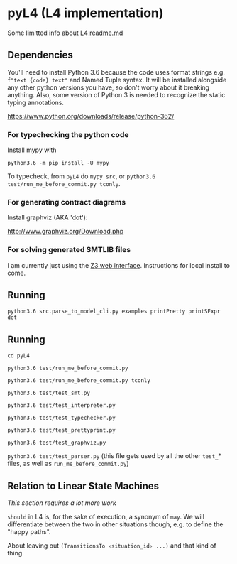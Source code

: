 # pyL4 (L4 implementation)

Some limitted info about [L4 readme.md](https://github.com/legalese/complaw-deeptech/blob/master/linear_state_machine_language/README.md)

<!-- Most of the [example contracts](https://github.com/legalese/complaw-deeptech/tree/master/linear_state_machine_language/examplesLSM2) are problems from Tom Hvitved's PhD thesis. He wrote executable contracts in the language CSL that he developed. CSL influenced L4/LSM, but in the end they use quite different approaches.  -->

## Dependencies
You'll need to install Python 3.6 because the code uses format strings e.g. `f"text {code} text"` and Named Tuple syntax. It will be installed alongside any other python versions you have, so don't worry about it breaking anything. Also, some version of Python 3 is needed to recognize the static typing annotations.

https://www.python.org/downloads/release/python-362/

### For typechecking the python code
Install mypy with

`python3.6 -m pip install -U mypy`

To typecheck, from `pyL4` do `mypy src`, or `python3.6 test/run_me_before_commit.py tconly`.

### For generating contract diagrams
Install graphviz (AKA 'dot'):

http://www.graphviz.org/Download.php

### For solving generated SMTLIB files

I am currently just using the [Z3 web interface](https://rise4fun.com/z3/tutorial). Instructions for local install to come.

## Running
`python3.6 src.parse_to_model_cli.py examples printPretty printSExpr dot`

## Running
`cd pyL4`

`python3.6 test/run_me_before_commit.py`

`python3.6 test/run_me_before_commit.py tconly`

`python3.6 test/test_smt.py`

`python3.6 test/test_interpreter.py`

`python3.6 test/test_typechecker.py`

`python3.6 test/test_prettyprint.py`

`python3.6 test/test_graphviz.py`

`python3.6 test/test_parser.py` (this file gets used by all the other `test_`* files, as well as `run_me_before_commit.py`)


## Relation to Linear State Machines

*This section requires a lot more work*

`should` in L4 is, for the sake of execution, a synonym of `may`. We will differentiate between the two in other situations though, e.g. to define the "happy paths".

About leaving out `(TransitionsTo ‹situation_id› ...)` and that kind of thing.

<!-- **Todo: update LaTeX to add "env action" as an action_rule type.** -->

<!--In LSM, there is only one type of `NextActionRule`, which has a role, action, and a few other things.-->
<!--In L4, there are PartyNextActionRule, EnvNextActionRule. They are just conveniences:-->

<!--* ActionRuleToSituation has no `deontic_keyword` but has an extra `dest_id` (a `Situation` id), its `role_id` is always `ENV_ROLE`, and its `action_id` is its `dest_id` prefixed with `Enter`.-->
<!--* EnvNextActionRule has no `deontic_keyword` and its `role_id` is always `ENV_ROLE`.-->

